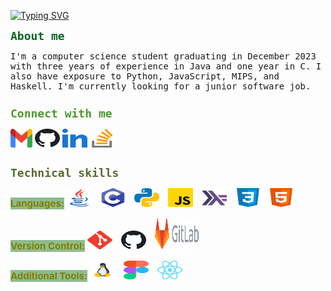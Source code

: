 [![Typing SVG](https://readme-typing-svg.demolab.com?font=Fira+Code&pause=1000&color=708238&center=true&width=435&lines=%F0%9F%91%8B+Hi%2C+I'm+Yan+Chen)](https://github.com/ychenfolio)

<div style="margin-bottom: 5px;">
    <span style="color: #0B6623; font-family: 'Fira Code', monospace; font-size: 18px; font-weight: bold;">About me</span>
</div>

<p align="left" style="font-family: 'Fira Code', monospace;">
    I'm a computer science student graduating in December 2023 with three years of experience in Java and one year in C. I also have exposure to Python, JavaScript, MIPS, and Haskell. I'm currently looking for a junior software job.
</p>

<div style="margin-top: 25px; margin-bottom: 10px;">
    <span style="color: #4C9A2A; font-family: 'Fira Code', monospace; font-size: 18px; font-weight: bold;">Connect with me</span>
</div>


<p align="left">
    <a href="mailto:ychenfolio@gmail.com" target="_blank"><img align="center" src="images/gmail.svg" alt="ychenfolio" height="30" width="35" /></a>
    <a href="https://github.com/ychenfolio" target="_blank"><img align="center" src="images/github.svg" alt="ychenfolio" height="30" width="40" /></a>
    <a href="https://linkedin.com/in/ychenfolio" target="_blank"><img align="center" src="images/linked-in.svg" alt="ychenfolio" height="30" width="40" /></a>
    <a href="https://stackoverflow.com/users/ychenfolio" target="_blank"><img align="center" src="images/stack-overflow.svg" alt="ychenfolio" height="30" width="40" /></a>
</p>


<div style="margin-top: 30px; margin-bottom: 10px;">
    <span style="color: #556B2F; font-family: 'Fira Code', monospace; font-size: 18px; font-weight: bold;">Technical skills</span>
</div>

<p align="left">
    <span style="color: olive; font-size: 15px; font-weight: bold; background-color: #8FBC8F">Languages:</span>
    <img src="images/java.svg" alt="Java" height="30" width="40" style="margin-right: 10px;" />
    <img src="images/c.svg" alt="C" height="30" width="40" style="margin-right: 10px;" />
    <img src="images/python.svg" alt="Python" height="30" width="40" style="margin-right: 10px;" />
    <img src="images/javascript.svg" alt="JavaScript" height="30" width="40" style="margin-right: 10px;" />
    <img src="images/haskell.svg" alt="Haskell" height="30" width="40" style="margin-right: 10px;" />
    <img src="images/css.svg" alt="CSS" height="30" width="40" style="margin-right: 10px;" />
    <img src="images/html.svg" alt="HTML" height="30" width="40" />
</p>

<p align="left">
    <span style="color: olive; font-size: 15px; font-weight: bold; background-color: #8FBC8F">Version Control:</span>
    <img src="images/git.svg" alt="Git" height="30" width="40" style="margin-right: 10px;" />
    <img src="images/github.svg" alt="GitHub" height="30" width="40" style="margin-right: 10px;" />
    <img src="images/gitlab.svg" alt="GitLab" height="50" width="70" style="margin-right: 10px;" />
</p>
<p align="left">
    <span style="color: olive; font-size: 15px; font-weight: bold; background-color: #8FBC8F">Additional Tools:</span>
    <img src="images/linux.svg" alt="Linux" height="30" width="40" style="margin-right: 10px;" />
    <img src="images/figma.svg" alt="Figma" height="30" width="40" style="margin-right: 10px;" />
    <img src="images/react.svg" alt="React" height="30" width="40" style="margin-right: 10px;" />
</p>

